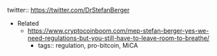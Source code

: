 twitter:: https://twitter.com/DrStefanBerger

- Related
	- https://www.cryptocoinboom.com/mep-stefan-berger-yes-we-need-regulations-but-you-still-have-to-leave-room-to-breathe/
		- tags:: regulation, pro-bitcoin, MiCA